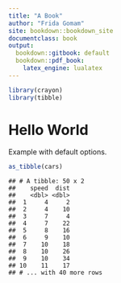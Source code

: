 ```yaml
---
title: "A Book"
author: "Frida Gomam"
site: bookdown::bookdown_site
documentclass: book
output:
  bookdown::gitbook: default
  bookdown::pdf_book:
    latex_engine: lualatex
---
```



```r
library(crayon)
library(tibble)
```


# Hello World

Example with default options.


```r
as_tibble(cars)
```

```
## # A tibble: 50 x 2
##    speed  dist
##    <dbl> <dbl>
##  1     4     2
##  2     4    10
##  3     7     4
##  4     7    22
##  5     8    16
##  6     9    10
##  7    10    18
##  8    10    26
##  9    10    34
## 10    11    17
## # ... with 40 more rows
```




<!-- If you need PDF output, uncomment bookdown::pdf_book above in YAML. You will need a LaTeX installation, e.g., https://yihui.name/tinytex/ -->
